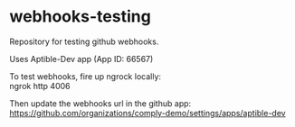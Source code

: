 # webhooks-testing
Repository for testing github webhooks.

Uses Aptible-Dev app (App ID: 66567)

To test webhooks, fire up ngrock locally:  
ngrok http 4006

Then update the webhooks url in the github app:  
https://github.com/organizations/comply-demo/settings/apps/aptible-dev
